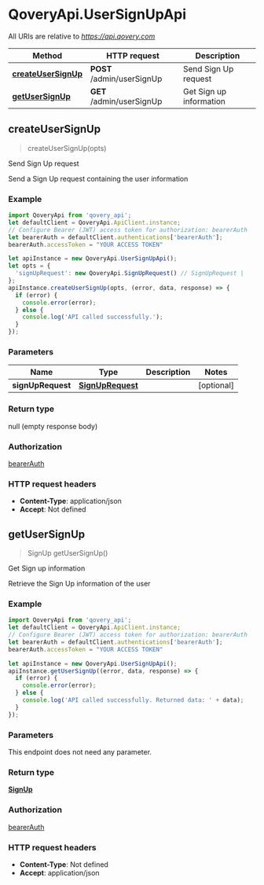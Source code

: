 # QoveryApi.UserSignUpApi

All URIs are relative to *https://api.qovery.com*

Method | HTTP request | Description
------------- | ------------- | -------------
[**createUserSignUp**](UserSignUpApi.md#createUserSignUp) | **POST** /admin/userSignUp | Send Sign Up request
[**getUserSignUp**](UserSignUpApi.md#getUserSignUp) | **GET** /admin/userSignUp | Get Sign up information



## createUserSignUp

> createUserSignUp(opts)

Send Sign Up request

Send a Sign Up request containing the user information

### Example

```javascript
import QoveryApi from 'qovery_api';
let defaultClient = QoveryApi.ApiClient.instance;
// Configure Bearer (JWT) access token for authorization: bearerAuth
let bearerAuth = defaultClient.authentications['bearerAuth'];
bearerAuth.accessToken = "YOUR ACCESS TOKEN"

let apiInstance = new QoveryApi.UserSignUpApi();
let opts = {
  'signUpRequest': new QoveryApi.SignUpRequest() // SignUpRequest | 
};
apiInstance.createUserSignUp(opts, (error, data, response) => {
  if (error) {
    console.error(error);
  } else {
    console.log('API called successfully.');
  }
});
```

### Parameters


Name | Type | Description  | Notes
------------- | ------------- | ------------- | -------------
 **signUpRequest** | [**SignUpRequest**](SignUpRequest.md)|  | [optional] 

### Return type

null (empty response body)

### Authorization

[bearerAuth](../README.md#bearerAuth)

### HTTP request headers

- **Content-Type**: application/json
- **Accept**: Not defined


## getUserSignUp

> SignUp getUserSignUp()

Get Sign up information

Retrieve the Sign Up information of the user

### Example

```javascript
import QoveryApi from 'qovery_api';
let defaultClient = QoveryApi.ApiClient.instance;
// Configure Bearer (JWT) access token for authorization: bearerAuth
let bearerAuth = defaultClient.authentications['bearerAuth'];
bearerAuth.accessToken = "YOUR ACCESS TOKEN"

let apiInstance = new QoveryApi.UserSignUpApi();
apiInstance.getUserSignUp((error, data, response) => {
  if (error) {
    console.error(error);
  } else {
    console.log('API called successfully. Returned data: ' + data);
  }
});
```

### Parameters

This endpoint does not need any parameter.

### Return type

[**SignUp**](SignUp.md)

### Authorization

[bearerAuth](../README.md#bearerAuth)

### HTTP request headers

- **Content-Type**: Not defined
- **Accept**: application/json

